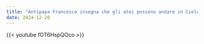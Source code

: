 ```yaml
---
title: "Antipapa Francesco insegna che gli atei possono andare in Cielo"
date: 2024-12-20
---
```


{{< youtube fOT6HspQOco >}}
